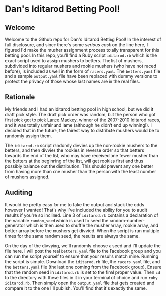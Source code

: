 # Dan's Iditarod Betting Pool!

## Welcome

Welcome to the Github repo for Dan's Iditarod Betting Pool! In the interest of full disclosure, and since there's some *serious cash* on the line here, I figured I'd make the musher assignment process totally transparent for this betting pool. In this repo, you'll find a Ruby script `iditarod.rb` which is the exact script used to assign mushers to betters. The list of mushers, subdivided into regular mushers and rookie mushers (who have not raced before), is included as well in the form of `racers.yaml`. The `betters.yaml` file and a sample `output.yaml` file have been replaced with dummy versions to protect the privacy of those whose last names are in the real files.

## Rationale

My friends and I had an Iditarod betting pool in high school, but we did it draft pick style. The draft pick order was random, but the person who got first pick got to pick [Lance Mackey](http://en.wikipedia.org/wiki/Lance_Mackey), winner of the 2007-2010 Iditarod races, and it was totally unfair and lame (although he didn't end up winning!). I decided that in the future, the fairest way to distribute mushers would be to randomly assign them.

The `iditarod.rb` script randomly divvies up the non-rookie mushers to the betters, and then divvies the rookies in reverse order so that betters towards the end of the list, who may have received one fewer musher than the betters at the beginning of the list, will get rookies first and thus possibly balance out the distribution. This should prevent any one better from having more than one musher than the person with the least number of mushers assigned.

## Auditing

It would be pretty easy for me to fake the output and stack the odds however I wanted! That's why I've included the ability for you to audit results if you're so inclined. Line 3 of `iditarod.rb` contains a declaration of the variable `random_seed` which is used to seed the random-number-generator which is then used to shuffle the musher array, rookie array, and better array before the mushers get divvied. When the script is run multiple times for the same random seed, the results are always the same.

On the day of the divvying, we'll randomly choose a seed and I'll update the file here. I will post the real `betters.yaml` file to the Facebook group and you can run the script yourself to ensure that your results match mine. Running the script is simple. Download the `iditarod.rb` file, the `racers.yaml` file, and the `betters.yaml` file (the last one coming from the Facebook group). Ensure that the random seed in `iditarod.rb` is set to the final proper value. Then `cd` to the directory with these files in it in your terminal of choice and run `ruby iditarod.rb`. Then simply open the `output.yaml` file that gets created and compare it to the one I'll publish. You'll find that it's exactly the same.
